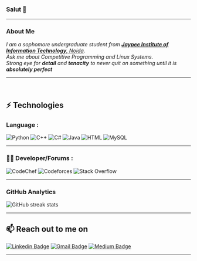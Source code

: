 <h3>Salut 👀</h3>

---

<h3> About Me </h3>
<p>
  <em>
    I am a sophomore undergraduate student from <a href="https://www.jiit.ac.in/"> <b>Jaypee Institute of Information Technology</b>, Noida</a>. <br>
    Ask me about Competitive Programming and Linux Systems.<br> Strong eye for <b>detail</b> and <b>tenacity</b> to never quit on something until it is <b>absolutely perfect</b>&nbsp;
  </em>  
</p>

---




<br>

## ⚡ Technologies

### Language :

![Python](https://img.shields.io/badge/-Python-black?style=flat-square&logo=Python)
![C++](https://img.shields.io/badge/-C++-00599C?style=flat-square&logo=c)
![C#](https://img.shields.io/badge/c%23-%23239120.svg?style=for-the-badge&logo=c-sharp&logoColor=white)
![Java](https://img.shields.io/badge/-java-E34A86?style=flat-square&logo=java)
![HTML](https://img.shields.io/badge/-HTML5-E34F26?style=flat-square&logo=html5&logoColor=white)
![MySQL](https://img.shields.io/badge/-MySQL-black?style=flat-square&logo=mysql)

---

### 🧑‍💻 Developer/Forums : 

![CodeChef](https://img.shields.io/badge/CodeChef-%23964B00.svg?style=for-the-badge&logo=CodeChef&logoColor=white)
![Codeforces](https://img.shields.io/badge/Codeforces-445f9d?style=for-the-badge&logo=Codeforces&logoColor=white)
![Stack Overflow](https://img.shields.io/badge/-Stackoverflow-FE7A16?style=for-the-badge&logo=stack-overflow&logoColor=white)

---

### GitHub Analytics

![GitHub streak stats](https://github-readme-streak-stats.herokuapp.com/?user=bhavyawig)

---


<h2>📫 Reach out to me on</h2>


[![Linkedin Badge](https://img.shields.io/badge/-LinkedIn-blue?style=flat-square&logo=Linkedin&logoColor=white&link=https://www.linkedin.com/in/wigbhavya/)](https://www.linkedin.com/in/wigbhavya/)
[![Gmail Badge](https://img.shields.io/badge/-Gmail-c14438?style=flat-square&logo=Gmail&logoColor=white&link=mailto:wigbhavya12@gmail.com)](mailto:wigbhavya12@gmail.com)
[![Medium Badge](https://img.shields.io/badge/Medium-12100E?style=flat-square&logo=medium&logoColor=white&link=https://medium.com/@wigbhavya12)](https://medium.com/@wigbhavya12)

---






